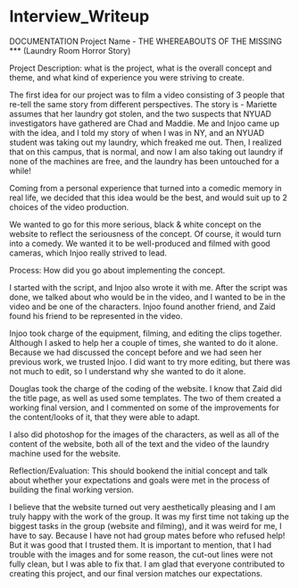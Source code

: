 # Interview_Writeup

DOCUMENTATION
Project Name - THE WHEREABOUTS
OF THE MISSING *** (Laundry Room Horror Story)

Project Description: what is the project, what is the overall concept and theme, and what kind of experience you were striving to create.

The first idea for our project was to film a video consisting of 3 people that re-tell the same story from different perspectives. The story is - Mariette assumes that her laundry got stolen, and the two suspects that NYUAD investigators have gathered are Chad and Maddie. Me and Injoo came up with the idea, and I told my story of when I was in NY, and an NYUAD student was taking out my laundry, which freaked me out. Then, I realized that on this campus, that is normal, and now I am also taking out laundry if none of the machines are free, and the laundry has been untouched for a while! 

Coming from a personal experience that turned into a comedic memory in real life, we decided that this idea would be the best, and would suit up to 2 choices of the video production.

We wanted to go for this more serious, black & white concept on the website to reflect the seriousness of the concept. Of course, it would turn into a comedy. We wanted it to be well-produced and filmed with good cameras, which Injoo really strived to lead. 


Process: How did you go about implementing the concept.

I started with the script, and Injoo also wrote it with me. After the script was done, we talked about who would be in the video, and I wanted to be in the video and be one of the characters. Injoo found another friend, and Zaid found his friend to be represented in the video.

Injoo took charge of the equipment, filming, and editing the clips together. Although I asked to help her a couple of times, she wanted to do it alone. Because we had discussed the concept before and we had seen her previous work, we trusted Injoo. I did want to try more editing, but there was not much to edit, so I understand why she wanted to do it alone. 

Douglas took the charge of the coding of the website. I know that Zaid did the title page, as well as used some templates. The two of them created a working final version, and I commented on some of the improvements for the content/looks of it, that they were able to adapt.

I also did photoshop for the images of the characters, as well as all of the content of the website, both all of the text and the video of the laundry machine used for the website.



Reflection/Evaluation: This should bookend the initial concept and talk about whether your expectations and goals were met in the process of building the final working version.

I believe that the website turned out very aesthetically pleasing and I am truly happy with the work of the group. It was my first time not taking up the biggest tasks in the group (website and filming), and it was weird for me, I have to say. Because I have not had group mates before who refused help! But it was good that I trusted them. It is important to mention, that I had trouble with the images and for some reason, the cut-out lines were not fully clean, but I was able to fix that. I am  glad that everyone contributed to creating this project, and our final version matches our expectations.
